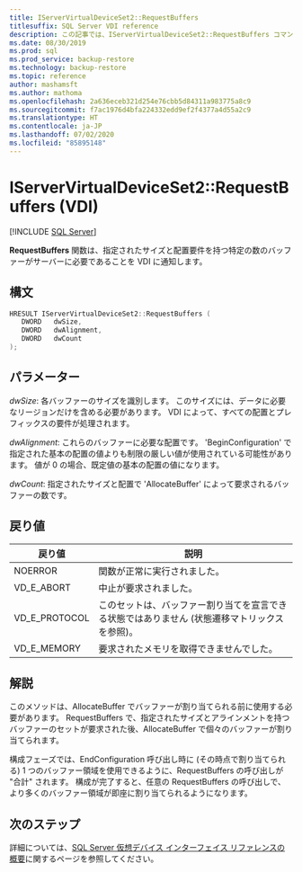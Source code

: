 ```yaml
---
title: IServerVirtualDeviceSet2::RequestBuffers
titlesuffix: SQL Server VDI reference
description: この記事では、IServerVirtualDeviceSet2::RequestBuffers コマンドのリファレンスを提供します。
ms.date: 08/30/2019
ms.prod: sql
ms.prod_service: backup-restore
ms.technology: backup-restore
ms.topic: reference
author: mashamsft
ms.author: mathoma
ms.openlocfilehash: 2a636eceb321d254e76cbb5d84311a983775a8c9
ms.sourcegitcommit: f7ac1976d4bfa224332edd9ef2f4377a4d55a2c9
ms.translationtype: HT
ms.contentlocale: ja-JP
ms.lasthandoff: 07/02/2020
ms.locfileid: "85895148"
---
```

# <a name="iservervirtualdeviceset2requestbuffers-vdi"></a>IServerVirtualDeviceSet2::RequestBuffers (VDI)

[!INCLUDE [SQL Server](../../../includes/applies-to-version/sqlserver.md)]

**RequestBuffers** 関数は、指定されたサイズと配置要件を持つ特定の数のバッファーがサーバーに必要であることを VDI に通知します。

## <a name="syntax"></a>構文

```c
HRESULT IServerVirtualDeviceSet2::RequestBuffers (
   DWORD   dwSize,
   DWORD   dwAlignment,
   DWORD   dwCount
);
```

## <a name="parameters"></a>パラメーター

*dwSize*: 各バッファーのサイズを識別します。 このサイズには、データに必要なリージョンだけを含める必要があります。 VDI によって、すべての配置とプレフィックスの要件が処理されます。

*dwAlignment*: これらのバッファーに必要な配置です。 'BeginConfiguration' で指定された基本の配置の値よりも制限の厳しい値が使用されている可能性があります。 値が 0 の場合、既定値の基本の配置の値になります。

*dwCount*: 指定されたサイズと配置で 'AllocateBuffer' によって要求されるバッファーの数です。

## <a name="return-value"></a>戻り値

|戻り値 | 説明 |
|---|---|
| NOERROR | 関数が正常に実行されました。 |
| VD_E_ABORT | 中止が要求されました。 |
| VD_E_PROTOCOL | このセットは、バッファー割り当てを宣言できる状態ではありません (状態遷移マトリックスを参照)。 |
| VD_E_MEMORY | 要求されたメモリを取得できませんでした。 |

## <a name="remarks"></a>解説

このメソッドは、AllocateBuffer でバッファーが割り当てられる前に使用する必要があります。 RequestBuffers で、指定されたサイズとアラインメントを持つバッファーのセットが要求された後、AllocateBuffer で個々のバッファーが割り当てられます。

構成フェーズでは、EndConfiguration 呼び出し時に (その時点で割り当てられる) 1 つのバッファー領域を使用できるように、RequestBuffers の呼び出しが "合計" されます。 構成が完了すると、任意の RequestBuffers の呼び出しで、より多くのバッファー領域が即座に割り当てられるようになります。

## <a name="next-steps"></a>次のステップ

詳細については、[SQL Server 仮想デバイス インターフェイス リファレンスの概要](reference-virtual-device-interface.md)に関するページを参照してください。